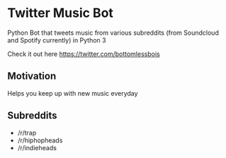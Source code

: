 # Twitter Music Bot
Python Bot that tweets music from various subreddits (from Soundcloud and Spotify currently) in Python 3

Check it out here https://twitter.com/bottomlessbois

## Motivation
Helps you keep up with new music everyday

## Subreddits
- /r/trap
- /r/hiphopheads
- /r/indieheads
